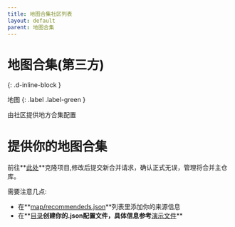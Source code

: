 ```yaml
---
title: 地图合集社区列表
layout: default
parent: 地图合集
---
```


# 地图合集(第三方)
{: .d-inline-block }

地图
{: .label .label-green }

由社区提供地方合集配置

<div id=table class='table-wrapper'></div>

<script>
var http = new XMLHttpRequest();
http.open('get', '/config/map/recommendeds.json', true);
http.send();
http.onreadystatechange = function () {
    if (http.readyState == 4 && http.status == 200) {
        var jsonData = JSON.parse(http.response);
        var table = document.createElement('table');
        var thead = document.createElement('thead');
        var tbody = document.createElement('tbody');
        var headerRow = document.createElement('tr');
    
        ['Name', 'Path'].forEach(function(i) {
            var th = document.createElement('th');
            th.textContent = i;
            headerRow.appendChild(th);
        });
    
        thead.appendChild(headerRow);
        table.appendChild(thead);
    
        jsonData.child.forEach(function(item) {
            var row = document.createElement('tr');
            var tdName = document.createElement('td'),
                tdPath = document.createElement('td');

                tdName.textContent = item["name"];
                tdPath.innerHTML = item["updataFunction"].map((pathItem) => `<div><b>${pathItem.name}</b>:</div><a href='${pathItem.path}'>${pathItem.path}</a>`);

            row.appendChild(tdName);    
            row.appendChild(tdPath);
            tbody.appendChild(row);
        });
    
        table.appendChild(tbody);

        document.getElementById('table').appendChild(table);
    }
}


</script>

# 提供你的地图合集
前往**[此处](https://github.com/hell-gun-calculator/document/)**克隆项目,修改后提交新合并请求，确认正式无误，管理将合并主仓库。

需要注意几点:

- 在**[map/recommendeds.json](https://github.com/hell-gun-calculator/document/blob/main/config/map/recommendeds.json)**列表里添加你的来源信息 
- 在**[目录](https://github.com/hell-gun-calculator/document/blob/main/config/map/)**创建你的.json配置文件，具体信息参考**[演示文件](https://github.com/hell-gun-calculator/document/blob/main/config/map/example.json)**
